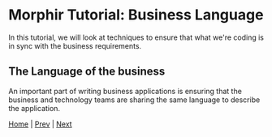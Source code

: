# Morphir Tutorial: Business Language

In this tutorial, we will look at techniques to ensure that what we're coding is in sync with the business requirements.

## The Language of the business
An important part of writing business applications is ensuring that the business and technology teams are 
sharing the same language to describe the application.  


[Home](../../readme.md) | [Prev](../step_1_first_logic/readme.md) | [Next](../step_3_catching_bugs/readme.md)
